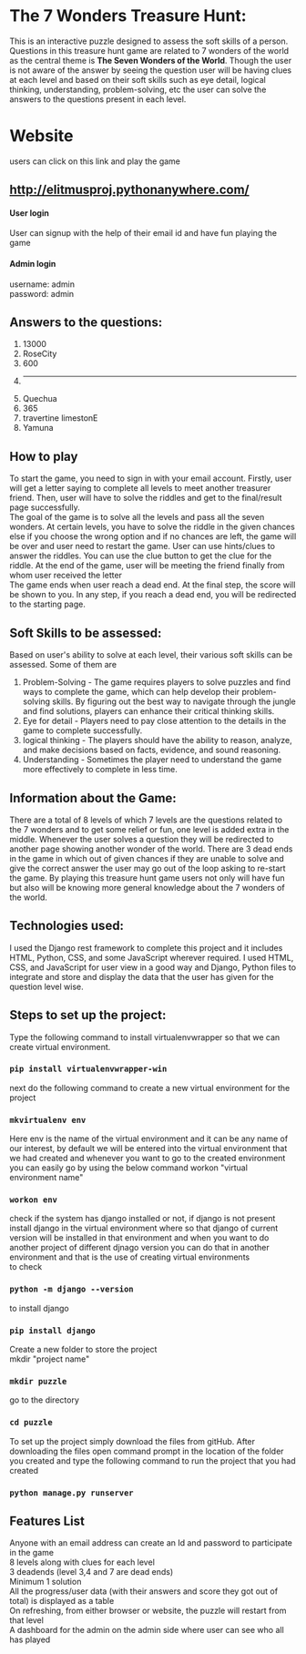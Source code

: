 # The 7 Wonders Treasure Hunt:

This is an interactive puzzle designed to assess the soft skills of a person. Questions in this treasure hunt game are related to 7 wonders of the world as the central theme is <b>The Seven Wonders of the World</b>. Though the user is not aware of the answer by seeing the question user will be having clues at each level and based on their soft skills such as eye detail, logical thinking, understanding, problem-solving, etc the user can solve the answers to the questions present in each level. 

# Website
users can click on this link and play the game
## http://elitmusproj.pythonanywhere.com/

#### User login
User can signup with the help of their email id and have fun playing the game 

#### Admin login
username: admin<br>
password: admin

## Answers to the questions:
1. 13000
2. RoseCity
3. 600
4. ----
5. Quechua
6. 365
7. 	travertine limestonE
8. 	Yamuna

## How to play
To start the game, you need to sign in with your email account. Firstly, user will get a letter saying to complete all levels to meet another treasurer friend. Then, user will have to solve the riddles and get to the final/result page successfully.<br>
The goal of the game is to solve all the levels and pass all the seven wonders. At certain levels, you have to solve the riddle in the given chances else if you choose the wrong option and if no chances are left, the game will be over and user need to restart the game. User can use hints/clues to answer the riddles. You can use the clue button to get the clue for the riddle. At the end of the game, user will be meeting the friend finally from whom user received the letter<br>
The game ends when user reach a dead end. At the final step, the score will be shown to you. In any step, if you reach a dead end, you will be redirected to the starting page.

## Soft Skills to be assessed:
Based on user's ability to solve at each level, their various soft skills can be assessed. Some of them are 
1. Problem-Solving - The game requires players to solve puzzles and find ways to complete the game, which can help develop their problem-solving skills. By figuring out the best way to navigate through the jungle and find solutions, players can enhance their critical thinking skills. 
2. Eye for detail - Players need to pay close attention to the details in the game to complete successfully.
3. logical thinking - The players should have the ability to reason, analyze, and make decisions based on facts, evidence, and sound reasoning.
4. Understanding - Sometimes the player need to understand the game more effectively to complete in less time.

## Information about the Game:
There are a total of 8 levels of which 7 levels are the questions related to the 7 wonders and to get some relief or fun, one level is added extra in the middle. Whenever the user solves a question they will be redirected to another page showing another wonder of the world. There are 3 dead ends in the game in which out of given chances if they are unable to solve and give the correct answer the user may go out of the loop asking to re-start the game. By playing this treasure hunt game users not only will have fun but also will be knowing more general knowledge about the 7 wonders of the world.

## Technologies used:
I used the Django rest framework to complete this project and it includes HTML, Python, CSS, and some JavaScript wherever required. I used HTML, CSS, and JavaScript for user view in a good way and Django, Python files to integrate and store and display the data that the user has given for the question level wise.

## Steps to set up the project:
Type the following command to install virtualenvwrapper so that we can create virtual environment.<br>
### `pip install virtualenvwrapper-win` <br>
next do the following command to create a new virtual environment for the project<br>
### `mkvirtualenv env`
Here env is the name of the virtual environment and it can be any name of our interest, by default we will be entered into the virtual environment that we had created and
whenever you want to go to the created environment you can easily go by using the below command
workon "virtual environment name"<br>
### `workon env`
check if the system has django installed or not, if django is not present install django in the virtual environment where so that django of current version will be installed in that environment and when you want to do another project of different djnago version you can do that in another environment and that is the use of creating virtual environments<br>
to check<br>
### `python -m django --version`<br>
to install django<br>
### `pip install django`<br>
Create a new folder to store the project <br>
mkdir "project name"<br>
### `mkdir puzzle`<br>
go to the directory<br>
### `cd puzzle`<br>
To set up the project simply download the files from gitHub. After downloading the files open command prompt in the location of the folder you created and type the following command to run the project that you had created<br>
### `python manage.py runserver`<br>

## Features List
Anyone with an email address can create an Id and password to participate in the game<br>
8 levels along with clues for each level<br>
3 deadends (level 3,4 and 7 are dead ends)<br>
Minimum 1 solution<br>
All the progress/user data (with their answers and score they got out of total) is displayed as a table<br>
On refreshing, from either browser or website, the puzzle will restart from that level<br>
A dashboard for the admin on the admin side where user can see who all has played

